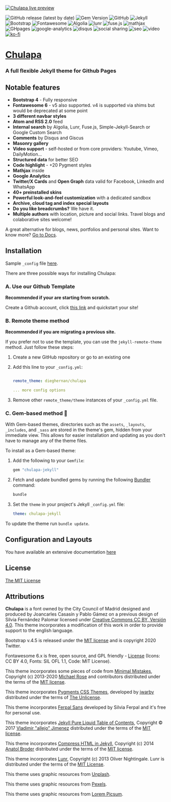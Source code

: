 [![Chulapa live
preview](https://dieghernan.github.io/chulapa/assets/img/site/banner.png "live preview")](https://dieghernan.github.io/chulapa/)

![GitHub release (latest by
date)](https://img.shields.io/github/v/release/dieghernan/chulapa) 
![Gem
Version](https://img.shields.io/gem/v/chulapa-jekyll?color=success)
![GitHub](https://img.shields.io/github/license/dieghernan/chulapa)
![Jekyll](https://img.shields.io/badge/jekyll-%3E%3D3.8.7-blue)
![Bootstrap](https://img.shields.io/badge/bootstrap-4.5.0-blue)
![Fontawesome](https://img.shields.io/badge/fontawesome-6.x-blue)
![Algolia](https://img.shields.io/badge/algolia-4.x-blue)
![lunr](https://img.shields.io/badge/lunr-2.x-blue)
![fuse.js](https://img.shields.io/badge/fuse.js-7.x-blue)
![mathjax](https://img.shields.io/badge/mathjax-3.x-blue)
![GHpages](https://img.shields.io/badge/gh--pages-ready-succes)
![google-analytics](https://img.shields.io/badge/google--analytics-ready-succes)
![disqus](https://img.shields.io/badge/disqus-ready-succes) ![social
sharing](https://img.shields.io/badge/social--sharing-ready-succes)
![seo](https://img.shields.io/badge/seo-ready-succes)
![video](https://img.shields.io/badge/video--support-ok-succes)
[![ko-fi](https://img.shields.io/badge/buy%20me%20a%20coffee-donate-yellow.svg)](https://ko-fi.com/dieghernan)

# [Chulapa](https://dieghernan.github.io/chulapa/)

### A full flexible Jekyll theme for Github Pages

## Notable features

-   **Bootstrap 4** - Fully responsive
-   **Fontawesome 6** - v5 also supported. v4 is supported via shims but would
    be deprecated at some point
-   **3 different navbar styles**
-   **Atom and RSS 2.0** feed
-   **Internal search** by Algolia, Lunr, Fuse.js, Simple-Jekyll-Search or Google Custom Search
-   **Comments** by Disqus and Giscus
-   **Masonry gallery**
-   **Video support** - self-hosted or from core providers: Youtube, Vimeo,
    DailyMotion...
-   **Structured data** for better SEO
-   **Code highlight** - +20 Pygment styles
-   **Mathjax** inside
-   **Google Analytics**
-   **Twitter/X Cards** and **Open Graph** data valid for Facebook, LinkedIn and
    WhatsApp
-   **40+ preinstalled skins**
-   **Powerful look-and-feel customization** with a dedicated sandbox
-   **Archive, cloud tag and index special layouts**
-   **Do you like breadcrumbs?** We have it.
-   **Multiple authors** with location, picture and social links. Travel blogs
    and colaborative sites welcome!

A great alternative for blogs, news, portfolios and personal sites. Want to know
more? [Go to Docs](https://dieghernan.github.io/chulapa/docs/01-install).

## Installation

Sample `_config` file
[here](https://github.com/dieghernan/chulapa/blob/master/_config.yml).

There are three possible ways for installing Chulapa:

### A. Use our Github Template

**Recommended if your are starting from scratch.**

Create a Github account, click [this
link](https://github.com/dieghernan/chulapa-101/generate) and quickstart your
site!

### B. Remote theme method

**Recommended if you are migrating a previous site.**

If you prefer not to use the template, you can use the `jekyll-remote-theme`
method. Just follow these steps:

1.  Create a new GitHub repository or go to an existing one

2.  Add this line to your `_config.yml`:

    ``` yaml

    remote_theme: dieghernan/chulapa

    ... more config options
    ```

3.  Remove other `remote_theme/theme` instances of your `_config.yml` file.

### C. Gem-based method 💎

With Gem-based themes, directories such as the `assets`, `_layouts`,
`_includes`, and `_sass` are stored in the theme's gem, hidden from your
immediate view. This allows for easier installation and updating as you don't
have to manage any of the theme files.

To install as a Gem-based theme:

1.  Add the following to your `Gemfile`:

    ``` ruby
    gem "chulapa-jekyll"
    ```

2.  Fetch and update bundled gems by running the following
    [Bundler](https://bundler.io/) command:

    ``` bash
    bundle
    ```

3.  Set the `theme` in your project's Jekyll `_config.yml` file:

    ``` yaml
    theme: chulapa-jekyll
    ```

To update the theme run `bundle update`.

## Configuration and Layouts

You have available an extensive documentation
[here](https://dieghernan.github.io/chulapa/docs/01-install)

## License

[The MIT License](https://dieghernan.github.io/chulapa/license)

## Attributions

**Chulapa** is a font owned by the City Council of Madrid designed and produced
by Joancarles Casasín y Pablo Gámez on a previous design of Silvia Fernández
Palomar licensed under [Creative Commons CC BY, Versión
4.0](https://creativecommons.org/licenses/by/4.0/). This theme incorporates a
modification of this work in order to provide support to the english language.

Bootstrap v.4.5 is released under the [MIT
license](https://github.com/twbs/bootstrap/blob/v4.5.0/LICENSE) and is copyright
2020 Twitter.

Fontawesome 6.x is free, open source, and GPL friendly -
[License](https://fontawesome.com/license/free) (Icons: CC BY 4.0, Fonts: SIL
OFL 1.1, Code: MIT License).

This theme incorporates some pieces of code from [Minimal
Mistakes](https://mmistakes.github.io/minimal-mistakes/), Copyright (c)
2013-2020 [Michael Rose](https://mademistakes.com/) and contributors distributed
under the terms of the [MIT
license](https://github.com/mmistakes/minimal-mistakes/blob/master/LICENSE).

This theme incorporates [Pygments CSS
Themes](http://jwarby.github.io/jekyll-pygments-themes/languages/javascript.html),
developed by [jwarby](https://github.com/jwarby/) distributed under the terms of
[The
Unlicense](https://github.com/jwarby/jekyll-pygments-themes/blob/master/UNLICENSE.txt).

This theme incorporates [Ferpal
Sans](https://www.silviaferpal.com/portfolio-1/ferpalsans) developed by Silvia
Ferpal and it's free for personal use.

This theme incorporates [Jekyll Pure Liquid Table of
Contents](https://github.com/allejo/jekyll-toc), Copyright © 2017 [Vladimir
"allejo" Jimenez](https://github.com/allejo) distributed under the terms of the
[MIT license](https://github.com/allejo/jekyll-toc/blob/master/LICENSE.MIT.md).

This theme incorporates [Compress HTML in Jekyll](http://jch.penibelst.de/),
Copyright (c) 2014 [Anatol Broder](https://github.com/penibelst) distributed
under the terms of the [MIT
license](https://github.com/penibelst/jekyll-compress-html/blob/master/LICENSE).

This theme incorporates [Lunr](http://lunrjs.com), Copyright (c) 2013 Oliver
Nightingale. Lunr is distributed under the terms of the [MIT
License](https://github.com/olivernn/lunr.js/blob/master/LICENSE).

This theme uses graphic resources from
[Unplash](https://unsplash.com/@dieghernan/collections).

This theme uses graphic resources from
[Pexels](https://www.pexels.com/@dieghernan-3081919/collections/).

This theme uses graphic resources from [Lorem Picsum](https://picsum.photos/).
